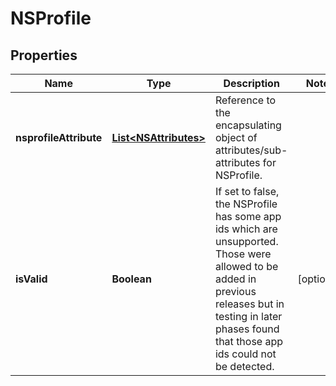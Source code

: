 # NSProfile

## Properties
Name | Type | Description | Notes
------------ | ------------- | ------------- | -------------
**nsprofileAttribute** | [**List&lt;NSAttributes&gt;**](NSAttributes.md) | Reference to the encapsulating object of attributes/sub-attributes for NSProfile.  | 
**isValid** | **Boolean** | If set to false, the NSProfile has some app ids which are unsupported. Those were allowed to be added in previous releases but in testing in later phases found that those app ids could not be detected.  |  [optional]
